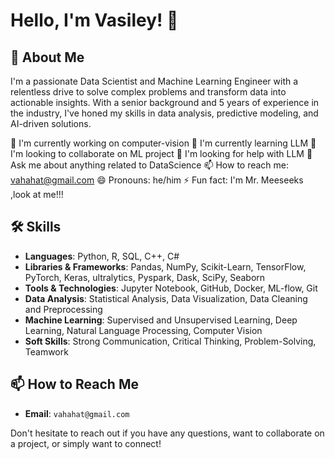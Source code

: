 
# Hello, I'm Vasiley! 👋

## 🚀 About Me
I'm a passionate Data Scientist and Machine Learning Engineer with a relentless drive to solve complex problems and transform data into actionable insights.
With a senior background and 5 years of experience in the industry, I've honed my skills in data analysis, predictive modeling, and AI-driven solutions.

🔭 I'm currently working on computer-vision
🌱 I'm currently learning LLM
👯 I'm looking to collaborate on ML project
🤔 I'm looking for help with LLM
💬 Ask me about anything related to DataScience
📫 How to reach me: vahahat@gmail.com
😄 Pronouns: he/him
⚡️ Fun fact: I'm Mr. Meeseeks ,look at me!!!

## 🛠 Skills
- **Languages**: Python, R, SQL, С++, С#
- **Libraries & Frameworks**: Pandas, NumPy, Scikit-Learn, TensorFlow, PyTorch, Keras, ultralytics, Pyspark, Dask, SciPy, Seaborn
- **Tools & Technologies**: Jupyter Notebook, GitHub, Docker, ML-flow, Git
- **Data Analysis**: Statistical Analysis, Data Visualization, Data Cleaning and Preprocessing
- **Machine Learning**: Supervised and Unsupervised Learning, Deep Learning, Natural Language Processing, Computer Vision
- **Soft Skills**: Strong Communication, Critical Thinking, Problem-Solving, Teamwork


## 📫 How to Reach Me
- **Email**: `vahahat@gmail.com`

Don't hesitate to reach out if you have any questions, want to collaborate on a project, or simply want to connect!

